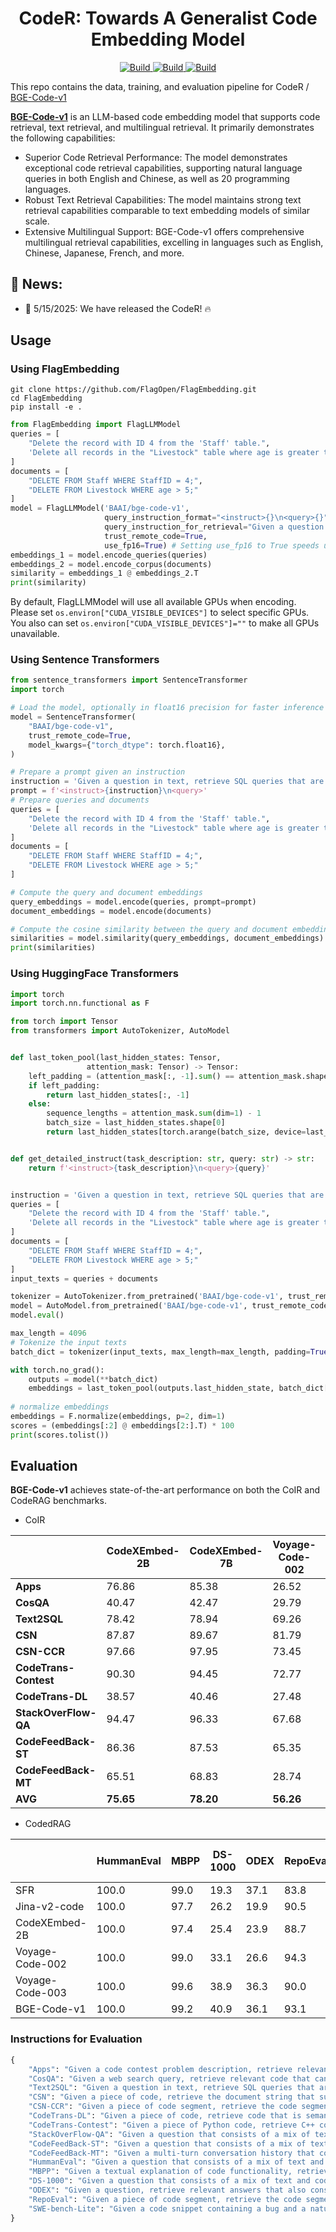 <h1 align="center">CodeR: Towards A Generalist Code Embedding Model</h1>
<p align="center">
    <a href="https://huggingface.co/datasets/nebula2025/CodeR-Pile">
        <img alt="Build" src="https://img.shields.io/badge/🤗 Dataset-CodeR Pile-yellow">
    </a>
    <a href="https://huggingface.co/nebula2025/CodeR-full">
        <img alt="Build" src="https://img.shields.io/badge/🤗 Model-CodeR Full-green">
    </a>
    <a href="https://huggingface.co/nebula2025/CodeR-synthetic">
        <img alt="Build" src="https://img.shields.io/badge/🤗 Model-CodeR Synthetic-blue">
    </a>
</p>

This repo contains the data, training, and evaluation pipeline for CodeR / [BGE-Code-v1](https://huggingface.co/BAAI/bge-code-v1)

**[BGE-Code-v1](https://huggingface.co/BAAI/bge-code-v1)** is an LLM-based code embedding model that supports code retrieval, text retrieval, and multilingual retrieval. It primarily demonstrates the following capabilities:
- Superior Code Retrieval Performance: The model demonstrates exceptional code retrieval capabilities, supporting natural language queries in both English and Chinese, as well as 20 programming languages.
- Robust Text Retrieval Capabilities: The model maintains strong text retrieval capabilities comparable to text embedding models of similar scale.
- Extensive Multilingual Support: BGE-Code-v1 offers comprehensive multilingual retrieval capabilities, excelling in languages such as English, Chinese, Japanese, French, and more.

## :bell: News:
- 🥳 5/15/2025: We have released the CodeR! :fire:

## Usage

### Using FlagEmbedding

```
git clone https://github.com/FlagOpen/FlagEmbedding.git
cd FlagEmbedding
pip install -e .
```

```python
from FlagEmbedding import FlagLLMModel
queries = [
    "Delete the record with ID 4 from the 'Staff' table.", 
    'Delete all records in the "Livestock" table where age is greater than 5'
]
documents = [
    "DELETE FROM Staff WHERE StaffID = 4;",
    "DELETE FROM Livestock WHERE age > 5;"
]
model = FlagLLMModel('BAAI/bge-code-v1', 
                     query_instruction_format="<instruct>{}\n<query>{}",
                     query_instruction_for_retrieval="Given a question in text, retrieve SQL queries that are appropriate responses to the question.",
                     trust_remote_code=True,
                     use_fp16=True) # Setting use_fp16 to True speeds up computation with a slight performance degradation
embeddings_1 = model.encode_queries(queries)
embeddings_2 = model.encode_corpus(documents)
similarity = embeddings_1 @ embeddings_2.T
print(similarity)
```

By default, FlagLLMModel will use all available GPUs when encoding. Please set `os.environ["CUDA_VISIBLE_DEVICES"]` to select specific GPUs. You also can set `os.environ["CUDA_VISIBLE_DEVICES"]=""` to make all GPUs unavailable.

### Using Sentence Transformers

```python
from sentence_transformers import SentenceTransformer
import torch

# Load the model, optionally in float16 precision for faster inference
model = SentenceTransformer(
    "BAAI/bge-code-v1",
    trust_remote_code=True,
    model_kwargs={"torch_dtype": torch.float16},
)

# Prepare a prompt given an instruction
instruction = 'Given a question in text, retrieve SQL queries that are appropriate responses to the question.'
prompt = f'<instruct>{instruction}\n<query>'
# Prepare queries and documents
queries = [
    "Delete the record with ID 4 from the 'Staff' table.", 
    'Delete all records in the "Livestock" table where age is greater than 5'
]
documents = [
    "DELETE FROM Staff WHERE StaffID = 4;",
    "DELETE FROM Livestock WHERE age > 5;"
]

# Compute the query and document embeddings
query_embeddings = model.encode(queries, prompt=prompt)
document_embeddings = model.encode(documents)

# Compute the cosine similarity between the query and document embeddings
similarities = model.similarity(query_embeddings, document_embeddings)
print(similarities)
```

### Using HuggingFace Transformers

```python
import torch
import torch.nn.functional as F

from torch import Tensor
from transformers import AutoTokenizer, AutoModel


def last_token_pool(last_hidden_states: Tensor,
                 attention_mask: Tensor) -> Tensor:
    left_padding = (attention_mask[:, -1].sum() == attention_mask.shape[0])
    if left_padding:
        return last_hidden_states[:, -1]
    else:
        sequence_lengths = attention_mask.sum(dim=1) - 1
        batch_size = last_hidden_states.shape[0]
        return last_hidden_states[torch.arange(batch_size, device=last_hidden_states.device), sequence_lengths]


def get_detailed_instruct(task_description: str, query: str) -> str:
    return f'<instruct>{task_description}\n<query>{query}'


instruction = 'Given a question in text, retrieve SQL queries that are appropriate responses to the question.'
queries = [
    "Delete the record with ID 4 from the 'Staff' table.", 
    'Delete all records in the "Livestock" table where age is greater than 5'
]
documents = [
    "DELETE FROM Staff WHERE StaffID = 4;",
    "DELETE FROM Livestock WHERE age > 5;"
]
input_texts = queries + documents

tokenizer = AutoTokenizer.from_pretrained('BAAI/bge-code-v1', trust_remote_code=True)
model = AutoModel.from_pretrained('BAAI/bge-code-v1', trust_remote_code=True)
model.eval()

max_length = 4096
# Tokenize the input texts
batch_dict = tokenizer(input_texts, max_length=max_length, padding=True, truncation=True, return_tensors='pt', pad_to_multiple_of=8)

with torch.no_grad():
    outputs = model(**batch_dict)
    embeddings = last_token_pool(outputs.last_hidden_state, batch_dict['attention_mask'])
    
# normalize embeddings
embeddings = F.normalize(embeddings, p=2, dim=1)
scores = (embeddings[:2] @ embeddings[2:].T) * 100
print(scores.tolist())
```

## Evaluation

**BGE-Code-v1** achieves state-of-the-art performance on both the CoIR and CodeRAG benchmarks.

- CoIR

|                                 | CodeXEmbed-2B | CodeXEmbed-7B | Voyage-Code-002 | Voyage-Code-003 | BGE-Code-v1 |
|---------------------------------------|---------------|---------------|-----------------|-----------------|-----------|
| **Apps**                                  | 76.86         | 85.38         | 26.52           | 93.62           | 98.08     |
| **CosQA**                                 | 40.47         | 42.47         | 29.79           | 34.45           | 46.72     |
| **Text2SQL**                              | 78.42         | 78.94         | 69.26           | 62.87           | 64.35     |
| **CSN**                                   | 87.87         | 89.67         | 81.79           | 89.35           | 89.53     |
| **CSN-CCR**                               | 97.66         | 97.95         | 73.45           | 90.05           | 98.30     |
| **CodeTrans-Contest**                     | 90.30         | 94.45         | 72.77           | 94.96           | 94.38     |
| **CodeTrans-DL**                          | 38.57         | 40.46         | 27.48           | 38.57           | 46.13     |
| **StackOverFlow-QA**                      | 94.47         | 96.33         | 67.68           | 97.17           | 95.35     |
| **CodeFeedBack-ST**                       | 86.36         | 87.53         | 65.35           | 90.67           | 90.56     |
| **CodeFeedBack-MT**                       | 65.51         | 68.83         | 28.74           | 93.58           | 94.38     |
| **AVG**                                   | **75.65**         | **78.20**         | **56.26**           | **78.53**    | **81.77**     |

- CodedRAG

|                 | HummanEval | MBPP | DS-1000 | ODEX | RepoEval | SWE-bench-Lite | AVG  |
| --------------- | ---------- | ---- | ------- | ---- | -------- | -------------- | ---- |
| SFR             | 100.0      | 99.0 | 19.3    | 37.1 | 83.8     | 62.7           | **67.0** |
| Jina-v2-code    | 100.0      | 97.7 | 26.2    | 19.9 | 90.5     | 58.3           | **65.4** |
| CodeXEmbed-2B   | 100.0      | 97.4 | 25.4    | 23.9 | 88.7     | 52.4           | **64.6** |
| Voyage-Code-002 | 100.0      | 99.0 | 33.1    | 26.6 | 94.3     | 29.1           | **63.7** |
| Voyage-Code-003 | 100.0      | 99.6 | 38.9    | 36.3 | 90.0     | 70.1           | **72.5** |
| BGE-Code-v1       | 100.0      | 99.2 | 40.9    | 36.1 | 93.1     | 67.4           | **72.8** |

### Instructions for Evaluation

```python
{
    "Apps": "Given a code contest problem description, retrieve relevant code that can help solve the problem.",
    "CosQA": "Given a web search query, retrieve relevant code that can help answer the query.",
    "Text2SQL": "Given a question in text, retrieve SQL queries that are appropriate responses to the question.",
    "CSN": "Given a piece of code, retrieve the document string that summarizes the code.",
    "CSN-CCR": "Given a piece of code segment, retrieve the code segment that is the latter part of the code.",
    "CodeTrans-DL": "Given a piece of code, retrieve code that is semantically equivalent to the input code.",
    "CodeTrans-Contest": "Given a piece of Python code, retrieve C++ code that is semantically equivalent to the input code.",
    "StackOverFlow-QA": "Given a question that consists of a mix of text and code snippets, retrieve relevant answers that also consist of a mix of text and code snippets, and can help answer the question.",
    "CodeFeedBack-ST": "Given a question that consists of a mix of text and code snippets, retrieve relevant answers that also consist of a mix of text and code snippets, and can help answer the question.",
    "CodeFeedBack-MT": "Given a multi-turn conversation history that consists of a mix of text and code snippets, retrieve relevant answers that also consist of a mix of text and code snippets, and can help answer the question.",
    "HummanEval": "Given a question that consists of a mix of text and code snippets, retrieve relevant answers that also consist of a mix of text and code snippets, and can help answer the question.",
    "MBPP": "Given a textual explanation of code functionality, retrieve the corresponding code implementation.",
    "DS-1000": "Given a question that consists of a mix of text and code snippets, retrieve relevant answers that also consist of a mix of text and code snippets, and can help answer the question.",
    "ODEX": "Given a question, retrieve relevant answers that also consist of a mix of text and code snippets, and can help answer the question.",
    "RepoEval": "Given a piece of code segment, retrieve the code segment that is the latter part of the code.",
    "SWE-bench-Lite": "Given a code snippet containing a bug and a natural language description of the bug or error, retrieve code snippets that demonstrate solutions or fixes for similar bugs or errors (the desired documents)."
}
```
